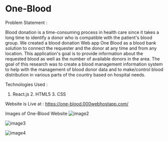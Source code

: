 # One-Blood

Problem Statement :

Blood donation is a time-consuming process in health care since it takes a long time to identify a donor who is compatible with the patient's blood group. 
We created a blood donation Web app One Blood as a blood bank solution to connect the requester and the donor at any time and from any location. 
This application's goal is to provide information about the requested blood as well as the number of available donors in the area. 
The goal of this research was to create a blood management information system to help with the management of blood donor data and to make/control blood distribution in various parts of the country based on hospital needs.

Technologies Used :

1. React.js 2. HTML5 3. CSS

Website is Live at : https://one-blood.000webhostapp.com/

Images of One-Blood Website
![image2](https://user-images.githubusercontent.com/80956416/179409226-5b1fe748-2515-44de-b2db-6d2f1442ed8a.png)

![image3](https://user-images.githubusercontent.com/80956416/179409374-b0df318f-8dcf-4fa8-9592-b3ef8c38d582.png)

![image4](https://user-images.githubusercontent.com/80956416/179409460-c9584cd2-af52-4294-a4c2-ccb4a48a78e7.png)

